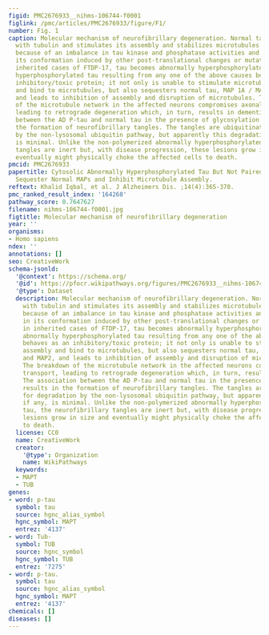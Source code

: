 ```yaml
---
figid: PMC2676933__nihms-106744-f0001
figlink: /pmc/articles/PMC2676933/figure/F1/
number: Fig. 1
caption: Molecular mechanism of neurofibrillary degeneration. Normal tau interacts
  with tubulin and stimulates its assembly and stabilizes microtubules. In AD brain,
  because of an imbalance in tau kinase and phosphatase activities and a change in
  its conformation induced by other post-translational changes or mutations as in
  inherited cases of FTDP-17, tau becomes abnormally hyperphosphorylated. The abnormally
  hyperphosphorylated tau resulting from any one of the above causes behaves as an
  inhibitory/toxic protein; it not only is unable to stimulate microtubule assembly
  and bind to microtubules, but also sequesters normal tau, MAP 1A / MAP1B and MAP2,
  and leads to inhibition of assembly and disruption of microtubules. The breakdown
  of the microtubule network in the affected neurons compromises axonal transport,
  leading to retrograde degeneration which, in turn, results in dementia. The association
  between the AD P-tau and normal tau in the presence of glycosylation results in
  the formation of neurofibrillary tangles. The tangles are ubiquitinated for degradation
  by the non-lysosomal ubiquitin pathway, but apparently this degradation, if any,
  is minimal. Unlike the non-polymerized abnormally hyperphosphorylated tau, the neurofibrillary
  tangles are inert but, with disease progression, these lesions grow in size and
  eventually might physically choke the affected cells to death.
pmcid: PMC2676933
papertitle: Cytosolic Abnormally Hyperphosphorylated Tau But Not Paired Helical Filaments
  Sequester Normal MAPs and Inhibit Microtubule Assembly.
reftext: Khalid Iqbal, et al. J Alzheimers Dis. ;14(4):365-370.
pmc_ranked_result_index: '164268'
pathway_score: 0.7647627
filename: nihms-106744-f0001.jpg
figtitle: Molecular mechanism of neurofibrillary degeneration
year: ''
organisms:
- Homo sapiens
ndex: ''
annotations: []
seo: CreativeWork
schema-jsonld:
  '@context': https://schema.org/
  '@id': https://pfocr.wikipathways.org/figures/PMC2676933__nihms-106744-f0001.html
  '@type': Dataset
  description: Molecular mechanism of neurofibrillary degeneration. Normal tau interacts
    with tubulin and stimulates its assembly and stabilizes microtubules. In AD brain,
    because of an imbalance in tau kinase and phosphatase activities and a change
    in its conformation induced by other post-translational changes or mutations as
    in inherited cases of FTDP-17, tau becomes abnormally hyperphosphorylated. The
    abnormally hyperphosphorylated tau resulting from any one of the above causes
    behaves as an inhibitory/toxic protein; it not only is unable to stimulate microtubule
    assembly and bind to microtubules, but also sequesters normal tau, MAP 1A / MAP1B
    and MAP2, and leads to inhibition of assembly and disruption of microtubules.
    The breakdown of the microtubule network in the affected neurons compromises axonal
    transport, leading to retrograde degeneration which, in turn, results in dementia.
    The association between the AD P-tau and normal tau in the presence of glycosylation
    results in the formation of neurofibrillary tangles. The tangles are ubiquitinated
    for degradation by the non-lysosomal ubiquitin pathway, but apparently this degradation,
    if any, is minimal. Unlike the non-polymerized abnormally hyperphosphorylated
    tau, the neurofibrillary tangles are inert but, with disease progression, these
    lesions grow in size and eventually might physically choke the affected cells
    to death.
  license: CC0
  name: CreativeWork
  creator:
    '@type': Organization
    name: WikiPathways
  keywords:
  - MAPT
  - TUB
genes:
- word: p-tau
  symbol: tau
  source: hgnc_alias_symbol
  hgnc_symbol: MAPT
  entrez: '4137'
- word: Tub-
  symbol: TUB
  source: hgnc_symbol
  hgnc_symbol: TUB
  entrez: '7275'
- word: p-tau.
  symbol: tau
  source: hgnc_alias_symbol
  hgnc_symbol: MAPT
  entrez: '4137'
chemicals: []
diseases: []
---
```


